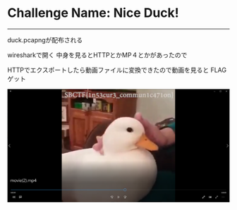 # Challenge Name: Nice Duck!
***
duck.pcapngが配布される

wiresharkで開く
中身を見るとHTTPとかMP４とかがあったので

HTTPでエクスポートしたら動画ファイルに変換できたので動画を見ると
FLAGゲット

![aa](https://github.com/xn16h7/CTF/blob/master/SecureBug%20CTF/securebugctfimg/writeup4.png)

